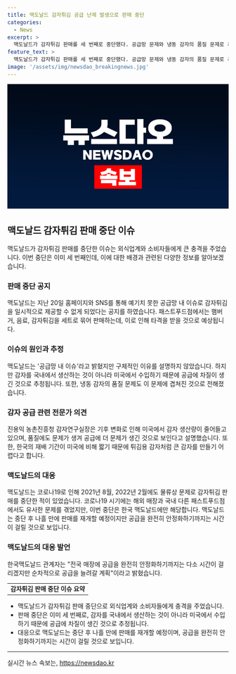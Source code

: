 ```yaml
---
title: 맥도날드 감자튀김 공급 난제 발생으로 판매 중단
categories:
  - News
excerpt: >
  맥도날드가 감자튀김 판매를 세 번째로 중단했다. 공급망 문제와 냉동 감자의 품질 문제로 추정되며, 진용익 농촌진흥청 감자연구실장은 기후 변화로 미국에서 감자 생산량이 줄어들고 품질에도 문제가 생겼다고 설명했다. 이로 인해 맥도날드 매장은 기존 냉동 감자를 폐기하고 코로나19 시기를 포함해 세 번째로 감자튀김 판매를 중단했다. 맥도날드는 공급 안정화를 위해 노력 중이지만 구체적인 판매 재개 시점은 공지하지 않았다.
feature_text: >
  맥도날드가 감자튀김 판매를 세 번째로 중단했다. 공급망 문제와 냉동 감자의 품질 문제로 추정되며, 진용익 농촌진흥청 감자연구실장은 기후 변화로 미국에서 감자 생산량이 줄어들고 품질에도 문제가 생겼다고 설명했다. 이로 인해 맥도날드 매장은 기존 냉동 감자를 폐기하고 코로나19 시기를 포함해 세 번째로 감자튀김 판매를 중단했다. 맥도날드는 공급 안정화를 위해 노력 중이지만 구체적인 판매 재개 시점은 공지하지 않았다.
image: '/assets/img/newsdao_breakingnews.jpg'
---
```


<p><img src="/assets/img/newsdao_breakingnews.jpg" alt="pcversion 속보" /></p>

<h2 data-ke-size="size26">맥도날드 감자튀김 판매 중단 이슈</h2>

<p data-ke-size="size16">맥도날드가 감자튀김 판매를 중단한 이슈는 외식업계와 소비자들에게 큰 충격을 주었습니다. 이번 중단은 이미 세 번째인데, 이에 대한 배경과 관련된 다양한 정보를 알아보겠습니다.</p>

<h3><b>판매 중단 공지</b></h3>

<p data-ke-size="size16">맥도날드는 지난 20일 홈페이지와 SNS를 통해 예기치 못한 공급망 내 이슈로 감자튀김을 일시적으로 제공할 수 없게 되었다는 공지를 하였습니다. 패스트푸드점에서는 햄버거, 음료, 감자튀김을 세트로 묶어 판매하는데, 이로 인해 타격을 받을 것으로 예상됩니다.</p>

<h3><b>이슈의 원인과 추정</b></h3>

<p data-ke-size="size16">맥도날드는 '공급망 내 이슈'라고 밝혔지만 구체적인 이유를 설명하지 않았습니다. 하지만 감자를 국내에서 생산하는 것이 아니라 미국에서 수입하기 때문에 공급에 차질이 생긴 것으로 추정됩니다. 또한, 냉동 감자의 품질 문제도 이 문제에 겹쳐진 것으로 전해졌습니다.</p>

<h3><b>감자 공급 관련 전문가 의견</b></h3>

<p data-ke-size="size16">진용익 농촌진흥청 감자연구실장은 기후 변화로 인해 미국에서 감자 생산량이 줄어들고 있으며, 품질에도 문제가 생겨 공급에 더 문제가 생긴 것으로 보인다고 설명했습니다. 또한, 한국의 재배 기간이 미국에 비해 짧기 때문에 튀김용 감자처럼 큰 감자를 만들기 어렵다고 합니다.</p>

<h3><b>맥도날드의 대응</b></h3>

<p data-ke-size="size16">맥도날드는 코로나19로 인해 2021년 8월, 2022년 2월에도 물류상 문제로 감자튀김 판매를 중단한 적이 있었습니다. 코로나19 시기에는 해외 매장과 국내 다른 패스트푸드점에서도 유사한 문제를 겪었지만, 이번 중단은 한국 맥도날드에만 해당합니다. 맥도날드는 중단 후 나흘 만에 판매를 재개할 예정이지만 공급을 완전히 안정화하기까지는 시간이 걸릴 것으로 보입니다.</p>

<h3><b>맥도날드의 대응 발언</b></h3>

<p data-ke-size="size16">한국맥도날드 관계자는 "전국 매장에 공급을 완전히 안정화하기까지는 다소 시간이 걸리겠지만 순차적으로 공급을 늘려갈 계획"이라고 밝혔습니다.</p>

<table>
    <tbody>
        <tr>
            <td style="text-align: center; height: 17px;"><b>감자튀김 판매 중단 이슈 요약</b></td>
        </tr>
    </tbody>
</table>

<ul>
    <li>맥도날드가 감자튀김 판매 중단으로 외식업계와 소비자들에게 충격을 주었습니다.</li>
    <li>판매 중단은 이미 세 번째로, 감자를 국내에서 생산하는 것이 아니라 미국에서 수입하기 때문에 공급에 차질이 생긴 것으로 추정됩니다.</li>
    <li>대응으로 맥도날드는 중단 후 나흘 만에 판매를 재개할 예정이며, 공급을 완전히 안정화하기까지는 시간이 걸릴 것으로 보입니다.</li>
</ul>

<p><hr></p>
실시간 뉴스 속보는, <a href="https://newsdao.kr" rel="dofollow">https://newsdao.kr</a>


